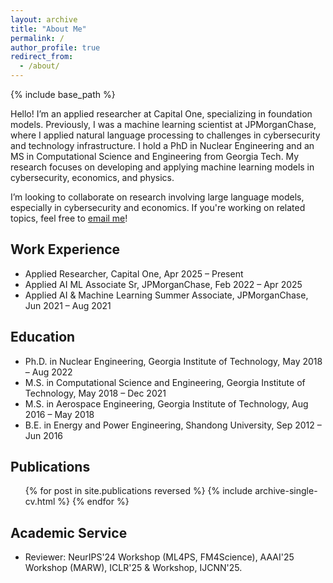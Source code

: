 ```yaml
---
layout: archive
title: "About Me"
permalink: /
author_profile: true
redirect_from:
  - /about/
---
```


{% include base_path %}

Hello! I’m an applied researcher at Capital One, specializing in foundation models. Previously, I was a machine learning scientist at JPMorganChase, where I applied natural language processing to challenges in cybersecurity and technology infrastructure. I hold a PhD in Nuclear Engineering and an MS in Computational Science and Engineering from Georgia Tech. My research focuses on developing and applying machine learning models in cybersecurity, economics, and physics.

I’m looking to collaborate on research involving large language models, especially in cybersecurity and economics. If you're working on related topics, feel free to <a href="mailto:liuzefang@gatech.edu">email me</a>!

## Work Experience

* Applied Researcher, Capital One, Apr 2025 – Present
* Applied AI ML Associate Sr, JPMorganChase, Feb 2022 – Apr 2025
* Applied AI & Machine Learning Summer Associate, JPMorganChase, Jun 2021 – Aug 2021

## Education

* Ph.D. in Nuclear Engineering, Georgia Institute of Technology, May 2018 – Aug 2022
* M.S. in Computational Science and Engineering, Georgia Institute of Technology, May 2018 – Dec 2021
* M.S. in Aerospace Engineering, Georgia Institute of Technology, Aug 2016 – May 2018
* B.E. in Energy and Power Engineering, Shandong University, Sep 2012 – Jun 2016

## Publications

<ul>
    {% for post in site.publications reversed %}
    {% include archive-single-cv.html %}
    {% endfor %}
</ul>

## Academic Service

* Reviewer: NeurIPS'24 Workshop (ML4PS, FM4Science), AAAI'25 Workshop (MARW), ICLR'25 & Workshop, IJCNN'25.
